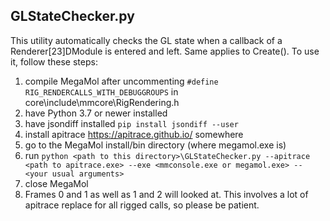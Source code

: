 ## GLStateChecker.py

This utility automatically checks the GL state when a callback of a Renderer[23]DModule is entered and left. Same applies to Create(). To use it, follow these steps:
1. compile MegaMol after uncommenting `#define RIG_RENDERCALLS_WITH_DEBUGGROUPS` in core\include\mmcore\RigRendering.h
1. have Python 3.7 or newer installed
1. have jsondiff installed `pip install jsondiff --user`
1. install apitrace https://apitrace.github.io/ somewhere
1. go to the MegaMol install/bin directory (where megamol.exe is)
1. run `python <path to this directory>\GLStateChecker.py --apitrace <path to apitrace.exe> --exe <mmconsole.exe or megamol.exe> -- <your usual arguments>`
1. close MegaMol
1. Frames 0 and 1 as well as 1 and 2 will looked at. This involves a lot of apitrace replace for all rigged calls, so please be patient.